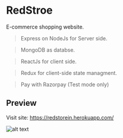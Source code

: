 
# RedStroe
E-commerce shopping website.

> Express on NodeJs for Server side.

> MongoDB as databse.

> ReactJs for client side.

> Redux for client-side state managment.

> Pay with Razorpay (Test mode only)

## Preview
Visit site: https://redstorein.herokuapp.com/

![alt text](https://firebasestorage.googleapis.com/v0/b/lightsail-591d1.appspot.com/o/RedstoreinSS.png?alt=media&token=739123a9-d24b-44ca-ac36-74597bed7e68)
